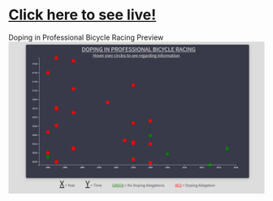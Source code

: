 # [Click here to see live!](https://calvinjamesheath.github.io/Visualize-Data-with-a-Scatterplot-Graph/)
Doping in Professional Bicycle Racing
Preview 
![preview img of graph](https://github.com/CalvinJamesHeath/Visualize-Data-with-a-Scatterplot-Graph/blob/main/img.png?raw=true)
